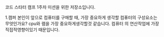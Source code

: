 코드 스타터 캠프 1주차 미션을 위한 저장소입니다.

1.캠퍼 본인이 앞으로 컴퓨터를 구매할 때, 가장 중요하게 생각할 컴퓨터의 구성요소는 무엇인가요?
cpu와 램을 가장 중요하게생각할것 같습니다. 컴퓨터 의 연산작업에 가장 직접적영향이있기 때문입니다.
